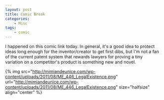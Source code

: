 ```yaml
---
layout: post
title: Comic Break
categories:
    - Misc
tags:
    - comic
---
```








I happened on this comic link today.   In general, it's a good idea to protect ideas long enough for the inventor/creator to get first dibs, but I'm not a fan of the current patent system that rewards lawyers for proving a tiny variation on a competitor's product is something new and novel.




{% img src="http://mimiandeunice.com/wp-content/uploads/2011/08/ME_446_LegalExistence.png" url="http://mimiandeunice.com/wp-content/uploads/2011/08/ME_446_LegalExistence.png"  size="halfsize"  align="center" %}





